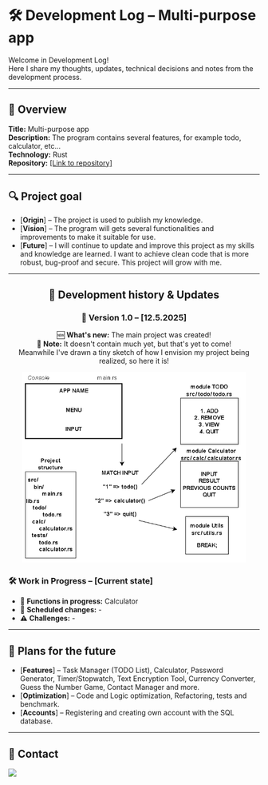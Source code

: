 # 🛠️ Development Log – Multi-purpose app

Welcome in Development Log!<br>Here I share my thoughts, updates, technical decisions and notes from the development process.

---

## 📌 Overview
**Title:** Multi-purpose app  
**Description:** The program contains several features, for example todo, calculator, etc...<br>
**Technology:** Rust <br>
**Repository:** [\[Link to repository\]](https://github.com/JustMipe/Multi-purpose-app)

---

## 🔍 Project goal
- [**Origin**] – The project is used to publish my knowledge.
- [**Vision**] – The program will gets several functionalities and improvements to make it suitable for use.
- [**Future**] – I will continue to update and improve this project as my skills and knowledge are learned. I want to achieve clean code that is more robust, bug-proof and secure. This project will grow with me.

---

<div align="center">

## 📅 Development history & Updates
### 🚀 Version 1.0 – [12.5.2025]
  🆕 **What's new:** The main project was created!<br>
  📝 **Note:** It doesn't contain much yet, but that's yet to come!<br>Meanwhile I've drawn a tiny sketch of how I envision my project being realized, so here it is!

<img src="https://github.com/JustMipe/Multi-purpose-app/blob/main/src/assets/project_structure.png" height="auto" width="450">

</div>


### 🛠️ Work in Progress – [Current state]
- 🔄 **Functions in progress:** Calculator
- 📌 **Scheduled changes:** -
- ⚠️ **Challenges:** -

---

## 🚀 Plans for the future
- [**Features**] – Task Manager (TODO List), Calculator, Password Generator, Timer/Stopwatch, Text Encryption Tool, Currency Converter, Guess the Number Game, Contact Manager and more.
- [**Optimization**] – Code and Logic optimization, Refactoring, tests and benchmark.
- [**Accounts**] – Registering and creating own account with the SQL database.

---

## 📢 Contact
<a href="https://discord.com/users/2023mipe" target="_blank">
  <img src="https://img.shields.io/badge/-Discord-5865F2?style=for-the-badge&logo=discord&logoColor=white">
</a>


